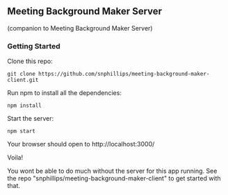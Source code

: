 ## Meeting Background Maker Server

(companion to Meeting Background Maker Server)

### Getting Started

Clone this repo:

`git clone https://github.com/snphillips/meeting-background-maker-client.git`
 
Run npm to install all the dependencies:

`npm install`

Start the server:

`npm start`

Your browser should open to http://localhost:3000/

Voila!

You wont be able to do much without the server for this app running. See the repo "snphillips/meeting-background-maker-client" to get started with that.

